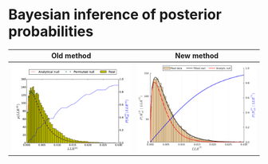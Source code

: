 # Bayesian inference of posterior probabilities

Old method | New method
:-------------: | :-------------:
![Test](eg4.png) | ![Test](eg4_new.png)